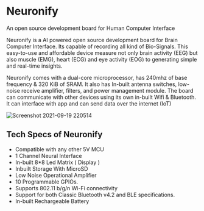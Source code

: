 # Neuronify
An open source development board for Human Computer Interface

Neuronify is a AI powered open source development board for Brain Computer Interface. Its capable of recording all kind of Bio-Signals. This easy-to-use and affordable device measure not only brain activity (EEG) but also muscle (EMG), heart (ECG) and eye activity (EOG) to generating simple and real-time insights.

Neuronify comes with a dual-core microprocessor, has 240mhz of base frequency & 320 KiB of SRAM. It also has In-built antenna switches, low-noise receive amplifier, filters, and power management module. The board can communicate with other devices using its own in-built Wifi & Bluetooth. It can interface with app and can send data over the internet (IoT) 
   
  

![Screenshot 2021-09-19 220514](https://user-images.githubusercontent.com/98712792/222271132-cb8772ab-f7b0-4512-a6e9-3737578c9352.jpg)

## Tech Specs of Neuronify
- Compatible with any other 5V MCU
- 1 Channel Neural Interface
- In-built 8*8 Led Matrix ( Display )
- Inbuilt Storage With MicroSD
- Low Noise Operational Amplifier
- 10 Programmable GPIOs.
- Supports 802.11 b/g/n Wi-Fi connectivity
- Support for both Classic Bluetooth v4.2 and BLE specifications.
- In-built Rechargeable Battery
